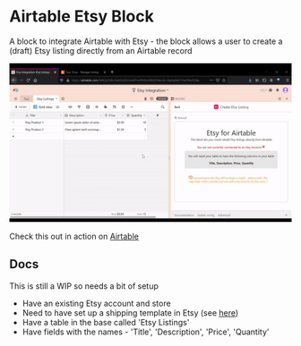# Airtable Etsy Block

A block to integrate Airtable with Etsy - the block allows a user to create a (draft) Etsy listing directly from an Airtable record

![Authorising Etsy and making a listing in the block](images/demo.gif)

Check this out in action on [Airtable](https://airtable.com/shraTO6yMpDmCAv4D)

## Docs

This is still a WIP so needs a bit of setup

- Have an existing Etsy account and  store
- Need to have set up a shipping template in Etsy (see [here](https://help.etsy.com/hc/en-gb/articles/115014115187-How-to-Set-Postage-Prices-with-Delivery-Profiles?segment=selling))
- Have a table in the base called 'Etsy Listings'
- Have fields with the names - 'Title', 'Description', 'Price', 'Quantity'
